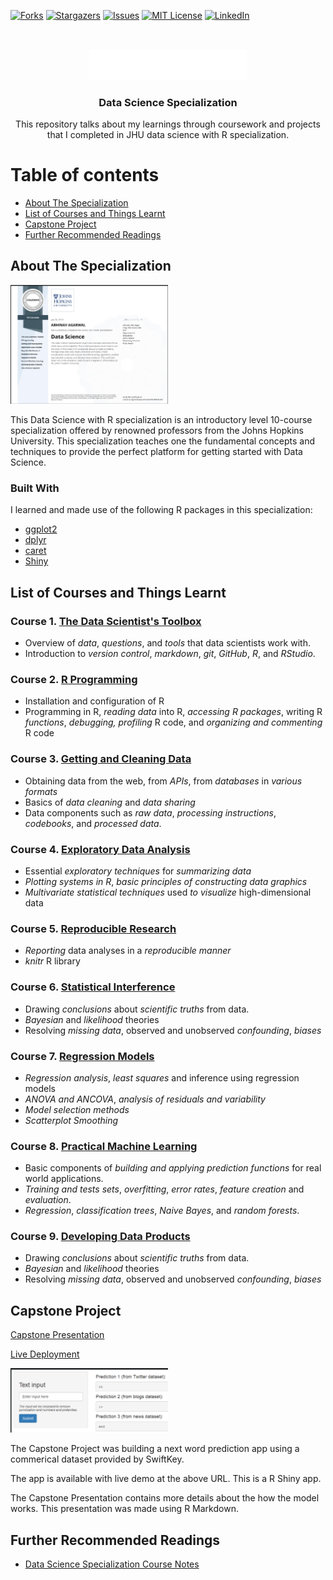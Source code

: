 <!--
*** Thanks for checking out the Best-README-Template. If you have a suggestion
*** that would make this better, please fork the repo and create a pull request
*** or simply open an issue with the tag "enhancement".
*** Thanks again! Now go create something AMAZING! :D
-->



<!-- PROJECT SHIELDS -->
<!--
*** I'm using markdown "reference style" links for readability.
*** Reference links are enclosed in brackets [ ] instead of parentheses ( ).
*** See the bottom of this document for the declaration of the reference variables
*** for contributors-url, forks-url, etc. This is an optional, concise syntax you may use.
*** https://www.markdownguide.org/basic-syntax/#reference-style-links
-->

[![Forks][forks-shield]][forks-url]
[![Stargazers][stars-shield]][stars-url]
[![Issues][issues-shield]][issues-url]
[![MIT License][license-shield]][license-url]
[![LinkedIn][linkedin-shield]][linkedin-url]



<!-- PROJECT LOGO -->
<br />
<p align="center">
  <a href="https://github.com/othneildrew/Best-README-Template">
    <img src="images/logo.png" alt="Logo" width="50%" height="50%">
  </a>

  <h3 align="center">Data Science Specialization</h3>

  <p align="center">
This repository talks about my learnings through coursework and projects that I completed in JHU data science with R specialization.    
  </p>
</p>



# Table of contents

- [About The Specialization](#about-the-specialization)
- [List of Courses and Things Learnt](#list-of-courses-and-things-learnt)
- [Capstone Project](#capstone-project)
- [Further Recommended Readings](#further-recommended-readings)



<!-- ABOUT THE PROJECT -->
## About The Specialization

<p align="left">
  <a href="https://www.coursera.org/account/accomplishments/specialization/certificate/N9LP8N6XL4R2">
    <img style = "display:inline" src="images/certificate.PNG" alt="Certificate" width="50%" height="50%">
  </a>

This Data Science with R specialization is an introductory level 10-course specialization offered by renowned professors from the Johns Hopkins University. This specialization teaches one the fundamental concepts and techniques to provide the perfect platform for getting started with Data Science.

### Built With

I learned and made use of the following R packages in this specialization:

* [ggplot2](https://ggplot2.tidyverse.org/)
* [dplyr](https://cran.r-project.org/web/packages/dplyr/vignettes/dplyr.html)
* [caret](https://topepo.github.io/caret/)
* [Shiny](https://shiny.rstudio.com/)


<!-- GETTING STARTED -->
## List of Courses and Things Learnt

### Course 1. [The Data Scientist's Toolbox](https://www.coursera.org/account/accomplishments/certificate/RV35RHYC6F92)
 
* Overview of  *data*, *questions*, and *tools* that data scientists work with.
* Introduction to *version control*, *markdown*, *git*, *GitHub*, *R*, and *RStudio*.

### Course 2. [R Programming](https://www.coursera.org/account/accomplishments/certificate/84W9RR75JJTS)

* Installation and configuration of R
* Programming in R, *reading data* into R, *accessing R packages*, writing R *functions*, *debugging, profiling* R code, and *organizing and commenting* R code

### Course 3. [Getting and Cleaning Data](https://www.coursera.org/account/accomplishments/certificate/K3GSD9VTA7PW)

* Obtaining data from the web, from *APIs*, from *databases* in *various formats*
* Basics of *data cleaning* and *data sharing* 
* Data components such as *raw data*, *processing instructions*, *codebooks*, and *processed data*. 

 ### Course 4. [Exploratory Data Analysis](https://www.coursera.org/account/accomplishments/certificate/9SDW2XLE6VBV)
 
 * Essential *exploratory techniques* for *summarizing data*
 * *Plotting systems in R*, *basic principles of constructing data graphics*
 * *Multivariate statistical techniques* used *to visualize* high-dimensional data     

 ### Course 5. [Reproducible Research](https://www.coursera.org/account/accomplishments/certificate/4TDY4NLQM8DZ)
 
 *  *Reporting* data analyses in a *reproducible manner*
 *  *knitr* R library

### Course 6. [Statistical Interference](https://www.coursera.org/account/accomplishments/certificate/Z8JL3YMTETU5)
 
 *  Drawing *conclusions* about *scientific truths* from data.
 *  *Bayesian* and *likelihood* theories
 * Resolving *missing data*, observed and unobserved *confounding*, *biases*

### Course 7. [Regression Models](https://www.coursera.org/account/accomplishments/certificate/93XNKX9KHYNN)
 
 * *Regression analysis*, *least squares* and inference using regression models
 * *ANOVA and ANCOVA*, *analysis of residuals and variability* 
 * *Model selection methods*
 * *Scatterplot Smoothing*

### Course 8. [Practical Machine Learning](https://www.coursera.org/account/accomplishments/certificate/D3FSLLQYZ6LW)
 
 * Basic components of *building and applying prediction functions* for real world applications.
 * *Training and tests sets*, *overfitting*, *error rates*, *feature creation* and *evaluation*.
 * *Regression*, *classification trees*, *Naive Bayes*, and *random forests*.

### Course 9. [Developing Data Products](https://www.coursera.org/account/accomplishments/certificate/NME7BCC6NVNL)
 
 *  Drawing *conclusions* about *scientific truths* from data.
 *  *Bayesian* and *likelihood* theories
 * Resolving *missing data*, observed and unobserved *confounding*, *biases*


<!-- USAGE EXAMPLES -->

## Capstone Project

[Capstone Presentation](http://rpubs.com/anshabhi/capstone)

[Live Deployment](https://anshabhi.shinyapps.io/Shiny/)

<p align="left">
  <a href="https://anshabhi.shinyapps.io/Shiny/">
    <img style = "display:inline" src="images/capstone.PNG" alt="Certificate" width="50%" height="50%">
  </a>

The Capstone Project was building a next word prediction app using a commerical dataset provided by SwiftKey. 

The app is available with live demo at the above URL. This is a R Shiny app.

The Capstone Presentation contains more details about the how the model works. This presentation was made using R Markdown.

## Further Recommended Readings
* [Data Science Specialization Course Notes](https://sux13.github.io/DataScienceSpCourseNotes/)






<!-- MARKDOWN LINKS & IMAGES -->
<!-- https://www.markdownguide.org/basic-syntax/#reference-style-links -->
[forks-shield]: https://img.shields.io/github/forks/anshabhi/JHU-R-Data-Science.svg?style=for-the-badge
[forks-url]: https://github.com/anshabhi/JHU-R-Data-Science/network/members
[stars-shield]: https://img.shields.io/github/stars/anshabhi/JHU-R-Data-Science.svg?style=for-the-badge
[stars-url]: https://github.com/anshabhi/JHU-R-Data-Science/stargazers
[issues-shield]: https://img.shields.io/github/issues/anshabhi/JHU-R-Data-Science.svg?style=for-the-badge
[issues-url]: https://github.com/anshabhi/JHU-R-Data-Science/issues
[license-shield]: https://img.shields.io/github/license/anshabhi/JHU-R-Data-Science.svg?style=for-the-badge
[license-url]: https://github.com/anshabhi/JHU-R-Data-Science/blob/master/LICENSE
[linkedin-shield]: https://img.shields.io/badge/-LinkedIn-black.svg?style=for-the-badge&logo=linkedin&colorB=555
[linkedin-url]: https://linkedin.com/in/mrabhinavagarwal

